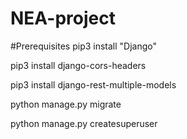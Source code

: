 # NEA-project

#Prerequisites
pip3 install "Django"

pip3 install django-cors-headers

pip3 install django-rest-multiple-models

python manage.py migrate

python manage.py createsuperuser
